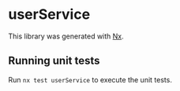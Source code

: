# userService

This library was generated with [Nx](https://nx.dev).

## Running unit tests

Run `nx test userService` to execute the unit tests.
